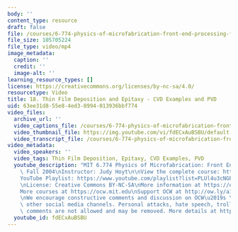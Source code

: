 ```yaml
---
body: ''
content_type: resource
draft: false
file: /courses/6-774-physics-of-microfabrication-front-end-processing-fall-2004/mit6_774f04_lec18_360p_16_9.mp4
file_size: 105705224
file_type: video/mp4
image_metadata:
  caption: ''
  credit: ''
  image-alt: ''
learning_resource_types: []
license: https://creativecommons.org/licenses/by-nc-sa/4.0/
resourcetype: Video
title: 18. Thin Film Deposition and Epitaxy - CVD Examples and PVD
uid: 63ee31d8-55e8-4ed3-8994-013936bbf774
video_files:
  archive_url: ''
  video_captions_file: /courses/6-774-physics-of-microfabrication-front-end-processing-fall-2004/1mJ-4MoYfHUAJ5Tni-JVQJKAPEdH3-PtZ_transcript.webvtt
  video_thumbnail_file: https://img.youtube.com/vi/fdECxAuBSBU/default.jpg
  video_transcript_file: /courses/6-774-physics-of-microfabrication-front-end-processing-fall-2004/1mJ-4MoYfHUAJ5Tni-JVQJKAPEdH3-PtZ_transcript.pdf
video_metadata:
  video_speakers: ''
  video_tags: Thin Film Deposition, Epitaxy, CVD Examples, PVD
  youtube_description: "MIT 6.774 Physics of Microfabrication: Front End Processing,\
    \ Fall 2004\nInstructor: Judy Hoyt\n\nView the complete course: https://ocw.mit.edu/courses/6-774-physics-of-microfabrication-front-end-processing-fall-2004/\n\
    YouTube Playlist: https://www.youtube.com/playlist?list=PLUl4u3cNGP61IMhYaHL_x-RzNUIDJD9XK\n\
    \nLicense: Creative Commons BY-NC-SA\nMore information at https://ocw.mit.edu/terms\n\
    More courses at https://ocw.mit.edu\nSupport OCW at http://ow.ly/a1If50zVRlQ\n\
    \nWe encourage constructive comments and discussion on OCW\u2019s YouTube and\
    \ other social media channels. Personal attacks, hate speech, trolling, and inappropriate\
    \ comments are not allowed and may be removed. More details at https://ocw.mit.edu/comments."
  youtube_id: fdECxAuBSBU
---
```

